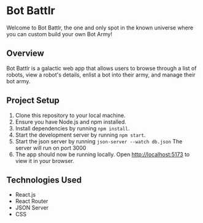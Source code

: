 # Bot Battlr

Welcome to Bot Battlr, the one and only spot in the known universe where you can custom build your own Bot Army!

## Overview

Bot Battlr is a galactic web app that allows users to browse through a list of robots, view a robot's details, enlist a bot into their army, and manage their bot army.

## Project Setup

1. Clone this repository to your local machine.
2. Ensure you have Node.js and npm installed.
3. Install dependencies by running `npm install`.
4. Start the development server by running `npm start`.
5. Start the json server by running `json-server --watch db.json`  The server will run on port 3000 [](http://localhost:3000) 
6. The app should now be running locally. Open [http://localhost:5173](http://localhost:5173) to view it in your browser.


## Technologies Used

- React.js
- React Router
- JSON Server
- CSS
